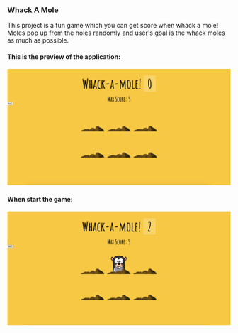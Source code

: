 ### Whack A Mole
This project is a fun game which you can get score when whack a mole! Moles pop up from the holes randomly and user's goal is the whack moles as much as possible. 


#### This is the preview of the application:
![Screenshot of deployed app](img/preview1.png)

#### When start the game:
![Screenshot of deployed app](img/preview2.png)
